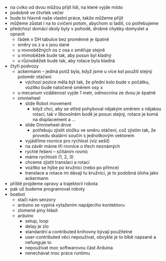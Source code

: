 - na cviko od dvou můžou přijít lidi, na které vyjde místo
- podobně ve čtvrtek večer
- bude to hlavně naše vlastní práce, takže můžeme přijít
- můžeme zůstat i na to cvičení potom, abychom si ladili, co potřebujeme
- předchozí domácí úkoly byly v pohodě, drobné chybky domyslet a opravit
	- řádek v DH tabulce bez proměnné je špatně
	- směry os z a x jsou dané
	- u rovnoběžných os z osa x směřuje stejně
	- u mimoběžek bude tak, aby posun byl kladný
	- u různoběžek bude tak, aby rotace byla kladná
- čtyři podvozy
	- ackermann – jediná potíž byla, když jsme u více kol použili stejný poloměr otáčení
		- výchozí pozice měla být tak, že přední kolo bude v počátku, vozítko bude natočené směrem osy x
	- u mecanum vzdálenost vyjde 1 metr, odmocnina ze dvou je špatně
	- omniwheel
		- slide Robot movement
			- když chci, aby se střed pohyboval nějakým směrem s nějakou rotací, tak v libovolném bodě je posun stejný, rotace je komá na displacement a …
		- slide Omniwheel drive
			- potřebuju zjistit složku ve směru otáčení, což zjistím tak, že provedu skalární součin s jednotkovým vektorem
		- vyjádříme rovnice pro rychlost (viz sešit)
		- na závěr máme tři rovnice o třech neznámých
		- rychlé řešení – sčítáním rovnic
		- máme rychlosti (1, 2, 3)
		- chceme zjistit translaci a rotaci
		- vozítko se hýbe po kružnici (nebo po přímce)
		- translace a rotace mi dávají tu kružnici, je to podobná úloha jako ackermann
- příště projdeme opravy a trajektorii robota
- pak už budeme programovat roboty
- boebot
	- stačí nám senzory
	- arduino se vypíná vytažením napájecího kontektoru
	- zlomené piny hlásit
	- arduino
		- setup, loop
		- delay je zlo
		- standardní a contributed knihovny bývají použitelné
		- user-contributed věci nepoužívat, obvykle je to blbě napsané a nefunguje to
		- nepoužívat moc softwarovou část Arduina
		- nenechávat moc práce runtimu
